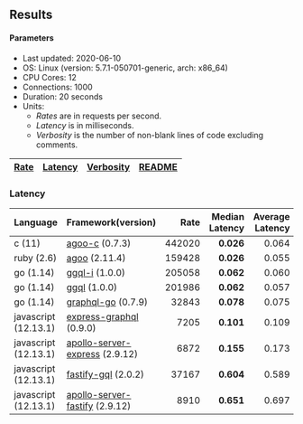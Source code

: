 ## Results

<!-- Result from here -->

#### Parameters
- Last updated: 2020-06-10
- OS: Linux (version: 5.7.1-050701-generic, arch: x86_64)
- CPU Cores: 12
- Connections: 1000
- Duration: 20 seconds
- Units:
  - _Rates_ are in requests per second.
  - _Latency_ is in milliseconds.
  - _Verbosity_ is the number of non-blank lines of code excluding comments.

| [Rate](rates.md) | [Latency](latency.md) | [Verbosity](verbosity.md) | [README](README.md) |
| ---------------- | --------------------- | ------------------------- | ------------------- |

### Latency
| Language | Framework(version) | Rate | Median Latency | Average Latency | 90th % | 99th % | Std Dev | Verbosity |
| -------- | ------------------ | ----:| ------------:| ---------------:| ------:| ------:| -------:| ---------:|
| c (11) | [agoo-c](github.com/ohler55/agoo-c) (0.7.3) | 442020 | **0.026** | 0.064 | 0.174 | 0.183 | 0.09 | 320 |
| ruby (2.6) | [agoo](github.com/ohler55/agoo) (2.11.4) | 159428 | **0.026** | 0.055 | 0.158 | 0.270 | 0.07 | 105 |
| go (1.14) | [ggql-i](https://github.com/uhn/ggql) (1.0.0) | 205058 | **0.062** | 0.060 | 0.068 | 0.088 | 0.02 | 253 |
| go (1.14) | [ggql](https://github.com/uhn/ggql) (1.0.0) | 201986 | **0.062** | 0.057 | 0.066 | 0.073 | 0.02 | 176 |
| go (1.14) | [graphql-go](https://github.com/graphql-go/graphql) (0.7.9) | 32843 | **0.078** | 0.075 | 0.086 | 0.102 | 0.03 | 378 |
| javascript (12.13.1) | [express-graphql](https://github.com/graphql/express-graphql) (0.9.0) | 7205 | **0.101** | 0.109 | 0.115 | 0.146 | 0.05 | 78 |
| javascript (12.13.1) | [apollo-server-express](https://github.com/apollographql/apollo-server/tree/master/packages/apollo-server-express) (2.9.12) | 6872 | **0.155** | 0.173 | 0.179 | 0.362 | 0.17 | 94 |
| javascript (12.13.1) | [fastify-gql](https://github.com/mcollina/fastify-gql) (2.0.2) | 37167 | **0.604** | 0.589 | 0.647 | 0.664 | 0.07 | 78 |
| javascript (12.13.1) | [apollo-server-fastify](https://github.com/apollographql/apollo-server/tree/master/packages/apollo-server-fastify) (2.9.12) | 8910 | **0.651** | 0.697 | 0.774 | 0.799 | 0.09 | 95 |
<!-- Result till here -->
